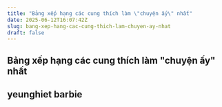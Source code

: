 ```yaml
---
title: "Bảng xếp hạng các cung thích làm \"chuyện ấy\" nhất"
date: 2025-06-12T16:07:42Z
slug: bang-xep-hang-cac-cung-thich-lam-chuyen-ay-nhat
draft: false
---
```


## Bảng xếp hạng các cung thích làm "chuyện ấy" nhất

## yeunghiet barbie

